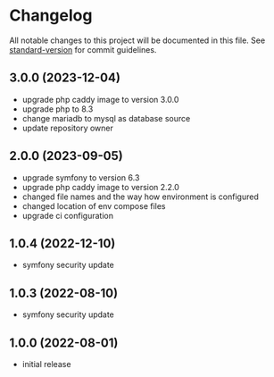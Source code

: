 # Changelog

All notable changes to this project will be documented in this file. See [standard-version](https://github.com/conventional-changelog/standard-version) for commit guidelines.

## 3.0.0 (2023-12-04)
- upgrade php caddy image to version 3.0.0
- upgrade php to 8.3
- change mariadb to mysql as database source
- update repository owner

## 2.0.0 (2023-09-05)
- upgrade symfony to version 6.3
- upgrade php caddy image to version 2.2.0
- changed file names and the way how environment is configured
- changed location of env compose files
- upgrade ci configuration

## 1.0.4 (2022-12-10)
- symfony security update

## 1.0.3 (2022-08-10)
- symfony security update

## 1.0.0 (2022-08-01)
- initial release
